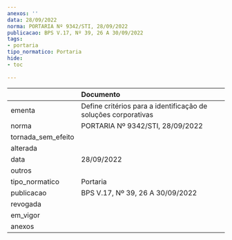 ```yaml
---
anexos: ''
data: 28/09/2022
norma: PORTARIA Nº 9342/STI, 28/09/2022
publicacao: BPS V.17, Nº 39, 26 A 30/09/2022
tags:
- portaria
tipo_normatico: Portaria
hide: 
- toc 
 
---
```


|                    | Documento                                                      |
|:-------------------|:---------------------------------------------------------------|
| ementa             | Define critérios para a identificação de soluções corporativas |
| norma              | PORTARIA Nº 9342/STI, 28/09/2022                               |
| tornada_sem_efeito |                                                                |
| alterada           |                                                                |
| data               | 28/09/2022                                                     |
| outros             |                                                                |
| tipo_normatico     | Portaria                                                       |
| publicacao         | BPS V.17, Nº 39, 26 A 30/09/2022                               |
| revogada           |                                                                |
| em_vigor           |                                                                |
| anexos             |                                                                |
